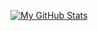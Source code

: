 [![My GitHub Stats](https://github-readme-stats.vercel.app/api?username=ryanku98&theme=radical&show_icons=true&count_private=true&hide=contribs)](https://github.com/ryanku98)
